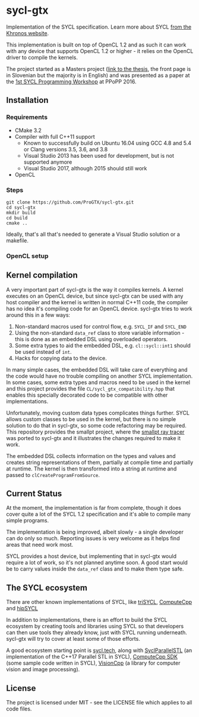 # sycl-gtx

Implementation of the SYCL specification.
Learn more about SYCL [from the Khronos website](https://www.khronos.org/sycl).

This implementation is built on top of OpenCL 1.2
and as such it can work with any device that supports OpenCL 1.2 or higher
\- it relies on the OpenCL driver to compile the kernels.

The project started as a Masters project
([link to the thesis](http://eprints.fri.uni-lj.si/3292/1/%C5%BDu%C5%BEek.pdf),
the front page is in Slovenian but the majority is in English)
and was presented as a paper at the
[1st SYCL Programming Workshop](http://ppopp16.sigplan.org/event/sycl-2016-papers-an-overview-of-sycl-gtx)
at PPoPP 2016.

## Installation

### Requirements

* CMake 3.2
* Compiler with full C++11 support
  * Known to successfully build on Ubuntu 16.04
    using GCC 4.8 and 5.4 or Clang versions 3.5, 3.6, and 3.8
  * Visual Studio 2013 has been used for development,
    but is not supported anymore
  * Visual Studio 2017, although 2015 should still work
* OpenCL

### Steps

```
git clone https://github.com/ProGTX/sycl-gtx.git
cd sycl-gtx
mkdir build
cd build
cmake ..
```

Ideally, that's all that's needed to generate a
Visual Studio solution or a makefile.

### OpenCL setup

## Kernel compilation

A very important part of sycl-gtx is the way it compiles kernels.
A kernel executes on an OpenCL device,
but since sycl-gtx can be used with any host compiler
and the kernel is written in normal C++11 code,
the compiler has no idea it's compiling code for an OpenCL device.
sycl-gtx tries to work around this in a few ways:
1. Non-standard macros used for control flow,
   e.g. `SYCL_IF` and `SYCL_END`
1. Using the non-standard `data_ref` class to store variable information
   \- this is done as an embedded DSL using overloaded operators.
1. Some extra types to aid the embedded DSL,
   e.g. `cl::sycl::int1` should be used instead of `int`.
1. Hacks for copying data to the device.

In many simple cases, the embedded DSL will take care of everything
and the code would have no trouble compiling on another SYCL implementation.
In some cases, some extra types and macros need to be used in the kernel
and this project provides the file `CL/sycl_gtx_compatibility.hpp`
that enables this specially decorated code
to be compatible with other implementations.

Unfortunately, moving custom data types complicates things further.
SYCL allows custom classes to be used in the kernel,
but there is no simple solution to do that in sycl-gtx,
so some code refactoring may be required.
This repository provides the smallpt project,
where the [smallpt ray tracer](http://www.kevinbeason.com/smallpt/)
was ported to sycl-gtx
and it illustrates the changes required to make it work.

The embedded DSL collects information on the types and values
and creates string representations of them,
partially at compile time and partially at runtime.
The kernel is then transformed into a string at runtime
and passed to `clCreateProgramFromSource`.

## Current Status

At the moment, the implementation is far from complete,
though it does cover quite a lot of the SYCL 1.2 specification
and it's able to compile many simple programs.

The implementation is being improved, albeit slowly
\- a single developer can do only so much.
Reporting issues is very welcome as it helps find areas that need work most.

SYCL provides a host device,
but implementing that in sycl-gtx would require a lot of work,
so it's not planned anytime soon.
A good start would be to carry values inside the `data_ref` class
and to make them type safe.

## The SYCL ecosystem

There are other known implementations of SYCL,
like [triSYCL](https://github.com/keryell/triSYCL), [ComputeCpp](https://www.codeplay.com/products/computesuite/computecpp) and [hipSYCL](https://github.com/illuhad/hipSYCL)

In addition to implementations,
there is an effort to build the SYCL ecosystem
by creating tools and libraries using SYCL
so that developers can then use tools they already know,
just with SYCL running underneath.
sycl-gtx will try to cover at least some of those efforts.

A good ecosystem starting point is [sycl.tech](sycl.tech),
along with [SyclParallelSTL](https://github.com/KhronosGroup/SyclParallelSTL)
(an implementation of the C++17 Parallel STL in SYCL),
[ComputeCpp SDK](https://github.com/codeplaysoftware/computecpp-sdk)
(some sample code written in SYCL),
[VisionCpp](https://github.com/codeplaysoftware/visioncpp)
(a library for computer vision and image processing).

## License

The project is licensed under MIT
\- see the LICENSE file which applies to all code files.

